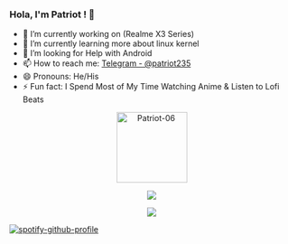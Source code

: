 ### Hola, I'm Patriot ! 👋


- 🔭 I’m currently working on (Realme X3 Series)
- 🌱 I’m currently learning more about linux kernel
- 🤔 I’m looking for Help with Android
- 📫 How to reach me: [Telegram - @patriot235](https://t.me/patriot_235)
- 😄 Pronouns: He/His
- ⚡ Fun fact: I Spend Most of My Time Watching Anime & Listen to Lofi Beats
<p align="center"><img width="125" src="https://komarev.com/ghpvc/?username=Patriot-06&style=flat-square" alt="Patriot-06"></p>
<p align="center"><img src="https://github-readme-stats.vercel.app/api?username=Patriot-06&show_icons=true&title_color=ffffff&icon_color=bb2acf&text_color=daf7dc&bg_color=151515">
<p align="center"><img src="https://github-readme-stats.vercel.app/api/top-langs/?username=Patriot-06&layout=compact&count_private=true&title_color=ffffff&icon_color=bb2acf&text_color=daf7dc&bg_color=151515"></a></p>

[![spotify-github-profile](https://spotify-github-profile.vercel.app/api/view?uid=31kas7ntzyc7j5nikpgimwkp2e5m&cover_image=true&theme=novatorem&bar_color=53b14f&bar_color_cover=false)](https://github.com/kittinan/spotify-github-profile)
